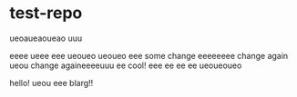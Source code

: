 # test-repo

ueoaueaoueao
uuu

eeee
ueee
eee
ueoueo
ueoueo
eee
some change
eeeeeeee
change again
ueou
change againeeeeuuu
ee
cool!
eee
ee
ee
ee
ueoueoueo

hello!
ueou
eee
blarg!!
